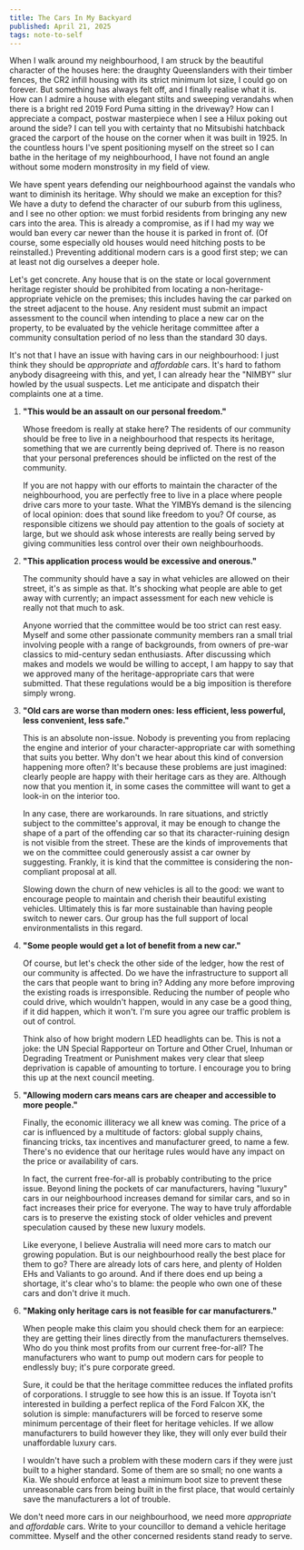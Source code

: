 ```yaml
---
title: The Cars In My Backyard
published: April 21, 2025
tags: note-to-self
---
```


When I walk around my neighbourhood, I am struck by the beautiful
character of the houses here: the draughty Queenslanders with their
timber fences, the CR2 infill housing with its strict minimum lot
size, I could go on forever. But something has always felt off, and I
finally realise what it is. How can I admire a house with elegant
stilts and sweeping verandahs when there is a bright red 2019 Ford
Puma sitting in the driveway? How can I appreciate a compact, postwar
masterpiece when I see a Hilux poking out around the side? I can tell
you with certainty that no Mitsubishi hatchback graced the carport of
the house on the corner when it was built in 1925. In the countless
hours I've spent positioning myself on the street so I can bathe in
the heritage of my neighbourhood, I have not found an angle without
some modern monstrosity in my field of view.

We have spent years defending our neighbourhood against the vandals
who want to diminish its heritage. Why should we make an exception for
this? We have a duty to defend the character of our suburb from this
ugliness, and I see no other option: we must forbid residents from
bringing any new cars into the area. This is already a compromise, as
if I had my way we would ban every car newer than the house it is
parked in front of. (Of course, some especially old houses would need
hitching posts to be reinstalled.) Preventing additional modern cars
is a good first step; we can at least not dig ourselves a deeper hole.

Let's get concrete. Any house that is on the state or local government
heritage register should be prohibited from locating a
non-heritage-appropriate vehicle on the premises; this includes having
the car parked on the street adjacent to the house. Any resident must
submit an impact assessment to the council when intending to place a
new car on the property, to be evaluated by the vehicle heritage
committee after a community consultation period of no less than the
standard 30 days.

It's not that I have an issue with having cars in our neighbourhood: I
just think they should be _appropriate_ and _affordable_ cars. It's
hard to fathom anybody disagreeing with this, and yet, I can already
hear the "NIMBY" slur howled by the usual suspects. Let me anticipate
and dispatch their complaints one at a time.

1. __"This would be an assault on our personal freedom."__ 

   Whose freedom is really at stake here? The residents of our
   community should be free to live in a neighbourhood that respects
   its heritage, something that we are currently being deprived of.
   There is no reason that your personal preferences should be
   inflicted on the rest of the community.

   If you are not happy with our efforts to maintain the character of
   the neighbourhood, you are perfectly free to live in a place where
   people drive cars more to your taste. What the YIMBYs demand is the
   silencing of local opinion: does that sound like freedom to you? Of
   course, as responsible citizens we should pay attention to the
   goals of society at large, but we should ask whose interests are
   really being served by giving communities less control over their
   own neighbourhoods.

2. __"This application process would be excessive and onerous."__

   The community should have a say in what vehicles are allowed on
   their street, it's as simple as that. It's shocking what people are
   able to get away with currently; an impact assessment for each new
   vehicle is really not that much to ask.

   Anyone worried that the committee would be too strict can rest
   easy. Myself and some other passionate community members ran a
   small trial involving people with a range of backgrounds, from
   owners of pre-war classics to mid-century sedan enthusiasts. After
   discussing which makes and models we would be willing to accept, I
   am happy to say that we approved many of the heritage-appropriate
   cars that were submitted. That these regulations would be a big
   imposition is therefore simply wrong.

3. __"Old cars are worse than modern ones: less efficient, less
   powerful, less convenient, less safe."__ 
   
   This is an absolute non-issue. Nobody is preventing you from
   replacing the engine and interior of your character-appropriate car
   with something that suits you better. Why don't we hear about this
   kind of conversion happening more often? It's because these
   problems are just imagined: clearly people are happy with their
   heritage cars as they are. Although now that you mention it, in
   some cases the committee will want to get a look-in on the interior
   too.

   In any case, there are workarounds. In rare situations, and
   strictly subject to the committee's approval, it may be enough to
   change the shape of a part of the offending car so that its
   character-ruining design is not visible from the street. These are
   the kinds of improvements that we on the committee could generously
   assist a car owner by suggesting. Frankly, it is kind that the
   committee is considering the non-compliant proposal at all.
   
   Slowing down the churn of new vehicles is all to the good: we want
   to encourage people to maintain and cherish their beautiful
   existing vehicles. Ultimately this is far more sustainable than
   having people switch to newer cars. Our group has the full support
   of local environmentalists in this regard.

4. __"Some people would get a lot of benefit from a new car."__

   Of course, but let's check the other side of the ledger, how the
   rest of our community is affected. Do we have the infrastructure to
   support all the cars that people want to bring in? Adding any more
   before improving the existing roads is irresponsible. Reducing the
   number of people who could drive, which wouldn't happen, would in
   any case be a good thing, if it did happen, which it won't. I'm
   sure you agree our traffic problem is out of control.

   Think also of how bright modern LED headlights can be. This is not
   a joke: the UN Special Rapporteur on Torture and Other Cruel,
   Inhuman or Degrading Treatment or Punishment makes very clear that
   sleep deprivation is capable of amounting to torture. I encourage
   you to bring this up at the next council meeting.

5. __"Allowing modern cars means cars are cheaper and accessible to
   more people."__ 

   Finally, the economic illiteracy we all knew was coming. The price
   of a car is influenced by a multitude of factors: global supply
   chains, financing tricks, tax incentives and manufacturer greed, to
   name a few. There's no evidence that our heritage rules would have
   any impact on the price or availability of cars.

   In fact, the current free-for-all is probably contributing to the
   price issue. Beyond lining the pockets of car manufacturers, having
   "luxury" cars in our neighbourhood increases demand for similar
   cars, and so in fact increases their price for everyone. The way to
   have truly affordable cars is to preserve the existing stock of
   older vehicles and prevent speculation caused by these new luxury
   models.

   Like everyone, I believe Australia will need more cars to match our
   growing population. But is our neighbourhood really the best place
   for them to go? There are already lots of cars here, and plenty of
   Holden EHs and Valiants to go around. And if there does end up
   being a shortage, it's clear who's to blame: the people who own one
   of these cars and don't drive it much.

6. __"Making only heritage cars is not feasible for car
   manufacturers."__

   When people make this claim you should check them for an earpiece:
   they are getting their lines directly from the manufacturers
   themselves. Who do you think most profits from our current
   free-for-all? The manufacturers who want to pump out modern cars
   for people to endlessly buy; it's pure corporate greed.

   Sure, it could be that the heritage committee reduces the inflated
   profits of corporations. I struggle to see how this is an issue. If
   Toyota isn't interested in building a perfect replica of the Ford
   Falcon XK, the solution is simple: manufacturers will be forced to
   reserve some minimum percentage of their fleet for heritage
   vehicles. If we allow manufacturers to build however they like,
   they will only ever build their unaffordable luxury cars.

   I wouldn't have such a problem with these modern cars if they were
   just built to a higher standard. Some of them are so small; no one
   wants a Kia. We should enforce at least a minimum boot size to
   prevent these unreasonable cars from being built in the first
   place, that would certainly save the manufacturers a lot of
   trouble.

We don't need more cars in our neighbourhood, we need more
_appropriate_ and _affordable_ cars. Write to your councillor to
demand a vehicle heritage committee. Myself and the other concerned
residents stand ready to serve.

